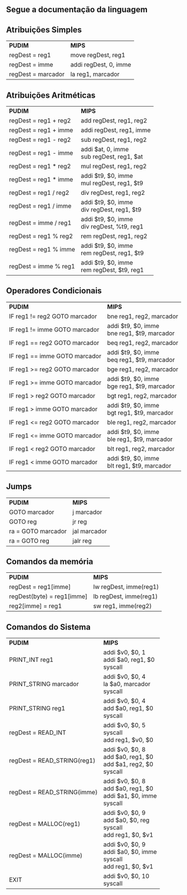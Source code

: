 
<h2>Segue a documentação da linguagem</h2>

<div>

<h2>Atribuições Simples</h2>
	<table>
		<tr><td><b>PUDIM</b></td><td><b>MIPS</b></td></tr>
		<tr><td>regDest = reg1</td><td>move regDest, reg1</td></tr>
		<tr><td>regDest = imme</td><td>addi regDest, 0, imme</td></tr>
		<tr><td>regDest = marcador</td><td>la reg1, marcador</td></tr>
	</table>

<h2>Atribuições Aritméticas</h2>
	<table>
		<tr><td><b>PUDIM</b></td><td><b>MIPS</b></td></tr>
		<tr><td>regDest = reg1 + reg2</td><td>add regDest, reg1, reg2</td></tr>
		<tr><td>regDest = reg1 + imme</td><td>addi regDest, reg1, imme</td></tr>
		<tr><td>regDest = reg1 - reg2</td><td>sub regDest, reg1, reg2</td></tr>
		<tr><td>regDest = reg1 - imme</td><td>addi $at, 0, imme<br>sub regDest, reg1, $at</td></tr>
		<tr><td>regDest = reg1 * reg2</td><td>mul regDest, reg1, reg2</td></tr>
		<tr><td>regDest = reg1 * imme</td><td>addi $t9, $0, imme <br> mul regDest, reg1, $t9 </td></tr>
		<tr><td>regDest = reg1 / reg2</td><td>div regDest, reg1, reg2</td></tr>
		<tr><td>regDest = reg1 / imme</td><td>addi $t9, $0, imme <br> div regDest, reg1, $t9</td></tr>
		<tr><td>regDest = imme / reg1</td><td>addi $t9, $0, imme <br> div regDest, %t9, reg1</td></tr>
		<tr><td>regDest = reg1 % reg2</td><td>rem regDest, reg1, reg2</td></tr>
		<tr><td>regDest = reg1 % imme</td><td>addi $t9, $0, imme <br> rem regDest, reg1, $t9</td></tr>
		<tr><td>regDest = imme % reg1</td><td>addi $t9, $0, imme <br> rem regDest, $t9, reg1</td></tr>
	</table>

<h2>Operadores Condicionais</h2>
	<table>
	<tr><td><b>PUDIM</b></td><td><b>MIPS</b></td></tr>
		<tr><td>IF reg1 != reg2 GOTO marcador</td><td>bne reg1, reg2, marcador</td></tr>
		<tr><td>IF reg1 != imme GOTO marcador</td><td>addi $t9, $0, imme <br> bne reg1, $t9, marcador</td></tr>
		<tr><td>IF reg1 == reg2 GOTO marcador</td><td>beq reg1, reg2, marcador</td></tr>
		<tr><td>IF reg1 == imme GOTO marcador</td><td>addi $t9, $0, imme <br> beq reg1, $t9, marcador</td></tr>
		<tr><td>IF reg1 >= reg2 GOTO marcador</td><td>bge reg1, reg2, marcador</td></tr>
		<tr><td>IF reg1 >= imme GOTO marcador</td><td>addi $t9, $0, imme <br> bge reg1, $t9, marcador</td></tr>
		<tr><td>IF reg1 > reg2 GOTO marcador</td><td>bgt reg1, reg2, marcador</td></tr>
		<tr><td>IF reg1 > imme GOTO marcador</td><td>addi $t9, $0, imme <br> bgt reg1, $t9, marcador</td></tr>
		<tr><td>IF reg1 <= reg2 GOTO marcador</td><td>ble reg1, reg2, marcador</td></tr>
		<tr><td>IF reg1 <= imme GOTO marcador</td><td>addi $t9, $0, imme <br> ble reg1, $t9, marcador</td></tr>
		<tr><td>IF reg1 < reg2 GOTO marcador</td><td>blt reg1, reg2, marcador</td></tr>
		<tr><td>IF reg1 < imme GOTO marcador</td><td>addi $t9, $0, imme <br> blt reg1, $t9, marcador</td></tr>
	</table>
	
<h2>Jumps</h2>
	<table>
		<tr><td><b>PUDIM</b></td><td><b>MIPS</b></td></tr>
		<tr><td>GOTO marcador</td><td>j marcador</td></tr>
		<tr><td>GOTO reg</td><td>jr reg</td></tr>
		<tr><td>ra = GOTO marcador</td><td>jal marcador</td></tr>
		<tr><td>ra = GOTO reg</td><td>jalr reg</td></tr>
	</table>

<h2>Comandos da memória</h2>
	<table>
		<tr><td><b>PUDIM</b></td><td><b>MIPS</b></td></tr>
		<tr><td>regDest = reg1[imme]</td><td>lw regDest, imme(reg1)</td></tr>
		<tr><td>regDest(byte) = reg1[imme]</td><td>lb regDest, imme(reg1)</td></tr>
		<tr><td>reg2[imme] = reg1</td><td>sw reg1, imme(reg2)</td></tr>
	</table>

<h2>Comandos do Sistema</h2>
	<table>
		<tr><td><b>PUDIM</b></td><td><b>MIPS</b></td></tr>
		<tr><td>PRINT_INT reg1</td><td>addi $v0, $0, 1<br>addi $a0, reg1, $0<br>syscall</td></tr>
		<tr><td>PRINT_STRING marcador</td><td>addi $v0, $0, 4<br>la $a0, marcador<br>syscall</td></tr>
		<tr><td>PRINT_STRING reg1</td><td>addi $v0, $0, 4<br>add $a0, reg1, $0<br>syscall</td></tr>
		<tr><td>regDest = READ_INT</td><td>addi $v0, $0, 5<br>syscall<br>add reg1, $v0, $0</td></tr>
		<tr><td>regDest = READ_STRING(reg1)</td><td>addi $v0, $0, 8<br>add $a0, reg1, $0<br>add $a1, reg2, $0<br>syscall</td></tr>
		<tr><td>regDest = READ_STRING(imme)</td><td>addi $v0, $0, 8<br>add $a0, reg1, $0<br>addi $a1, $0, imme<br>syscall</td></tr>
		<tr><td>regDest = MALLOC(reg1)</td><td>addi $v0, $0, 9<br>add $a0, $0, reg<br>syscall<br>add reg1, $0, $v1</td></tr>
		<tr><td>regDest = MALLOC(imme)</td><td>addi $v0, $0, 9<br>addi $a0, $0, imme<br>syscall<br>add reg1, $0, $v1</td></tr>
		<tr><td>EXIT</td><td>addi $v0, $0, 10<br>syscall</td></tr>
	</table>
</div>

